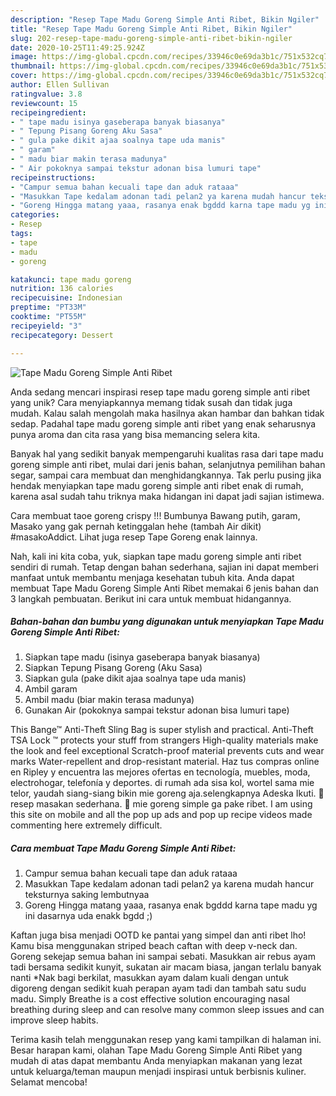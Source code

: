 ```yaml
---
description: "Resep Tape Madu Goreng Simple Anti Ribet, Bikin Ngiler"
title: "Resep Tape Madu Goreng Simple Anti Ribet, Bikin Ngiler"
slug: 202-resep-tape-madu-goreng-simple-anti-ribet-bikin-ngiler
date: 2020-10-25T11:49:25.924Z
image: https://img-global.cpcdn.com/recipes/33946c0e69da3b1c/751x532cq70/tape-madu-goreng-simple-anti-ribet-foto-resep-utama.jpg
thumbnail: https://img-global.cpcdn.com/recipes/33946c0e69da3b1c/751x532cq70/tape-madu-goreng-simple-anti-ribet-foto-resep-utama.jpg
cover: https://img-global.cpcdn.com/recipes/33946c0e69da3b1c/751x532cq70/tape-madu-goreng-simple-anti-ribet-foto-resep-utama.jpg
author: Ellen Sullivan
ratingvalue: 3.8
reviewcount: 15
recipeingredient:
- " tape madu isinya gaseberapa banyak biasanya"
- " Tepung Pisang Goreng Aku Sasa"
- " gula pake dikit ajaa soalnya tape uda manis"
- " garam"
- " madu biar makin terasa madunya"
- " Air pokoknya sampai tekstur adonan bisa lumuri tape"
recipeinstructions:
- "Campur semua bahan kecuali tape dan aduk rataaa"
- "Masukkan Tape kedalam adonan tadi pelan2 ya karena mudah hancur teksturnya saking lembutnyaa"
- "Goreng Hingga matang yaaa, rasanya enak bgddd karna tape madu yg ini dasarnya uda enakk bgdd ;)"
categories:
- Resep
tags:
- tape
- madu
- goreng

katakunci: tape madu goreng 
nutrition: 136 calories
recipecuisine: Indonesian
preptime: "PT33M"
cooktime: "PT55M"
recipeyield: "3"
recipecategory: Dessert

---
```



![Tape Madu Goreng Simple Anti Ribet](https://img-global.cpcdn.com/recipes/33946c0e69da3b1c/751x532cq70/tape-madu-goreng-simple-anti-ribet-foto-resep-utama.jpg)

Anda sedang mencari inspirasi resep tape madu goreng simple anti ribet yang unik? Cara menyiapkannya memang tidak susah dan tidak juga mudah. Kalau salah mengolah maka hasilnya akan hambar dan bahkan tidak sedap. Padahal tape madu goreng simple anti ribet yang enak seharusnya punya aroma dan cita rasa yang bisa memancing selera kita.

Banyak hal yang sedikit banyak mempengaruhi kualitas rasa dari tape madu goreng simple anti ribet, mulai dari jenis bahan, selanjutnya pemilihan bahan segar, sampai cara membuat dan menghidangkannya. Tak perlu pusing jika hendak menyiapkan tape madu goreng simple anti ribet enak di rumah, karena asal sudah tahu triknya maka hidangan ini dapat jadi sajian istimewa.

Cara membuat taoe goreng crispy !!! Bumbunya Bawang putih, garam, Masako yang gak pernah ketinggalan hehe (tambah Air dikit) #masakoAddict. Lihat juga resep Tape Goreng enak lainnya.


Nah, kali ini kita coba, yuk, siapkan tape madu goreng simple anti ribet sendiri di rumah. Tetap dengan bahan sederhana, sajian ini dapat memberi manfaat untuk membantu menjaga kesehatan tubuh kita. Anda dapat membuat Tape Madu Goreng Simple Anti Ribet memakai 6 jenis bahan dan 3 langkah pembuatan. Berikut ini cara untuk membuat hidangannya.

<!--inarticleads1-->

##### Bahan-bahan dan bumbu yang digunakan untuk menyiapkan Tape Madu Goreng Simple Anti Ribet:

1. Siapkan  tape madu (isinya gaseberapa banyak biasanya)
1. Siapkan  Tepung Pisang Goreng (Aku Sasa)
1. Siapkan  gula (pake dikit ajaa soalnya tape uda manis)
1. Ambil  garam
1. Ambil  madu (biar makin terasa madunya)
1. Gunakan  Air (pokoknya sampai tekstur adonan bisa lumuri tape)


This Bange™ Anti-Theft Sling Bag is super stylish and practical. Anti-Theft TSA Lock ™ protects your stuff from strangers High-quality materials make the look and feel exceptional Scratch-proof material prevents cuts and wear marks Water-repellent and drop-resistant material. Haz tus compras online en Ripley y encuentra las mejores ofertas en tecnología, muebles, moda, electrohogar, telefonía y deportes. di rumah ada sisa kol, wortel sama mie telor, yaudah siang-siang bikin mie goreng aja.selengkapnya Adeska Ikuti.  resep masakan sederhana.  mie goreng simple ga pake ribet. I am using this site on mobile and all the pop up ads and pop up recipe videos made commenting here extremely difficult. 

<!--inarticleads2-->

##### Cara membuat Tape Madu Goreng Simple Anti Ribet:

1. Campur semua bahan kecuali tape dan aduk rataaa
1. Masukkan Tape kedalam adonan tadi pelan2 ya karena mudah hancur teksturnya saking lembutnyaa
1. Goreng Hingga matang yaaa, rasanya enak bgddd karna tape madu yg ini dasarnya uda enakk bgdd ;)


Kaftan juga bisa menjadi OOTD ke pantai yang simpel dan anti ribet lho! Kamu bisa menggunakan striped beach caftan with deep v-neck dan. Goreng sekejap semua bahan ini sampai sebati. Masukkan air rebus ayam tadi bersama sedikit kunyit, sukatan air macam biasa, jangan terlalu banyak nanti *Nak bagi berkilat, masukkan ayam dalam kuali dengan untuk digoreng dengan sedikit kuah perapan ayam tadi dan tambah satu sudu madu. Simply Breathe is a cost effective solution encouraging nasal breathing during sleep and can resolve many common sleep issues and can improve sleep habits. 

Terima kasih telah menggunakan resep yang kami tampilkan di halaman ini. Besar harapan kami, olahan Tape Madu Goreng Simple Anti Ribet yang mudah di atas dapat membantu Anda menyiapkan makanan yang lezat untuk keluarga/teman maupun menjadi inspirasi untuk berbisnis kuliner. Selamat mencoba!
